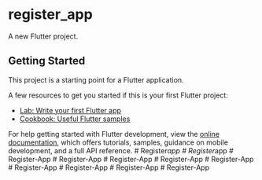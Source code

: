 # register_app

A new Flutter project.

## Getting Started

This project is a starting point for a Flutter application.

A few resources to get you started if this is your first Flutter project:

- [Lab: Write your first Flutter app](https://docs.flutter.dev/get-started/codelab)
- [Cookbook: Useful Flutter samples](https://docs.flutter.dev/cookbook)

For help getting started with Flutter development, view the
[online documentation](https://docs.flutter.dev/), which offers tutorials,
samples, guidance on mobile development, and a full API reference.
#   R e g i s t e r _ a p p  
 #   R e g i s t e r _ a p p  
 #   R e g i s t e r - A p p  
 #   R e g i s t e r - A p p  
 #   R e g i s t e r - A p p  
 #   R e g i s t e r - A p p  
 #   R e g i s t e r - A p p  
 #   R e g i s t e r - A p p  
 #   R e g i s t e r - A p p  
 #   R e g i s t e r - A p p  
 #   R e g i s t e r - A p p  
 